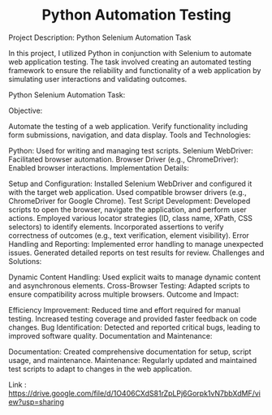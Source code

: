 <h1><center>Python Automation Testing</center></h1>
Project Description: Python Selenium Automation Task

In this project, I utilized Python in conjunction with Selenium to automate web application testing. The task involved creating an automated testing framework to ensure the reliability and functionality of a web application by simulating user interactions and validating outcomes.

Python Selenium Automation Task:

Objective:

Automate the testing of a web application.
Verify functionality including form submissions, navigation, and data display.
Tools and Technologies:

Python: Used for writing and managing test scripts.
Selenium WebDriver: Facilitated browser automation.
Browser Driver (e.g., ChromeDriver): Enabled browser interactions.
Implementation Details:

Setup and Configuration:
Installed Selenium WebDriver and configured it with the target web application.
Used compatible browser drivers (e.g., ChromeDriver for Google Chrome).
Test Script Development:
Developed scripts to open the browser, navigate the application, and perform user actions.
Employed various locator strategies (ID, class name, XPath, CSS selectors) to identify elements.
Incorporated assertions to verify correctness of outcomes (e.g., text verification, element visibility).
Error Handling and Reporting:
Implemented error handling to manage unexpected issues.
Generated detailed reports on test results for review.
Challenges and Solutions:

Dynamic Content Handling:
Used explicit waits to manage dynamic content and asynchronous elements.
Cross-Browser Testing:
Adapted scripts to ensure compatibility across multiple browsers.
Outcome and Impact:

Efficiency Improvement:
Reduced time and effort required for manual testing.
Increased testing coverage and provided faster feedback on code changes.
Bug Identification:
Detected and reported critical bugs, leading to improved software quality.
Documentation and Maintenance:

Documentation:
Created comprehensive documentation for setup, script usage, and maintenance.
Maintenance:
Regularly updated and maintained test scripts to adapt to changes in the web application.


 
Link : https://drive.google.com/file/d/1O406CXdS81rZpLPj6Gorpk1vN7bbXdMF/view?usp=sharing
